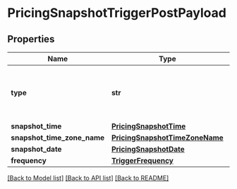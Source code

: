 # PricingSnapshotTriggerPostPayload

## Properties
Name | Type | Description | Notes
------------ | ------------- | ------------- | -------------
**type** | **str** | Run the request according to the schedule specified. | 
**snapshot_time** | [**PricingSnapshotTime**](PricingSnapshotTime.md) |  | 
**snapshot_time_zone_name** | [**PricingSnapshotTimeZoneName**](PricingSnapshotTimeZoneName.md) |  | [optional] 
**snapshot_date** | [**PricingSnapshotDate**](PricingSnapshotDate.md) |  | [optional] 
**frequency** | [**TriggerFrequency**](TriggerFrequency.md) |  | 

[[Back to Model list]](../README.md#documentation-for-models) [[Back to API list]](../README.md#documentation-for-api-endpoints) [[Back to README]](../README.md)

